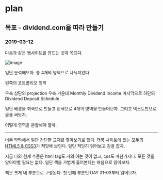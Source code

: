 # plan

## 목표 - dividend.com을 따라 만들기

### 2019-03-12

다음과 같은 웹사이트를 만드는 것이 목표다.

![image](https://drive.google.com/uc?export=view&id=1YAEhZm1ZiI5v2OaenzOryxckCWnlWxpf)

일단 분석해보자.
총 4개의 영역으로 나눠져있다.

왼쪽의 포트폴리오 영역

우측 상단의 projection
우측 가운데 Monthly Dividend Income
마지막으로 하단의 Dividend Deposit Schedule

일단 배경을 회색으로 만들고 흰색으로 4개의 영역을 만들어보자.
그리고 텍스트만으로 글을 써보자.

어떻게 영역을 분할해야 할까.

----

너무 막막해서 일단 간단한 교재를 찾아보기로 했다.
더북 사이트에 있는 [모두의 HTML5 & CSS3](https://thebook.io/006943/)가 적당해 보인다.
일단 적당히 읽어보고 감을 잡자.

지금 나의 현재 수준은 html tag도 거의 아는 것이 없고, css도 마찬가지다.
모든 것을 알아야할 필요는 없다.
일단 책을 가볍게 훓어본다는 마음으로 읽어보자.

책은 크게 네 부분으로 구성된다.
첫 번째 부분인 DAY 01-03부터 읽어보자.
